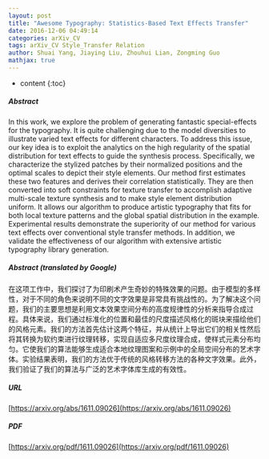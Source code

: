 ```yaml
---
layout: post
title: "Awesome Typography: Statistics-Based Text Effects Transfer"
date: 2016-12-06 04:49:14
categories: arXiv_CV
tags: arXiv_CV Style_Transfer Relation
author: Shuai Yang, Jiaying Liu, Zhouhui Lian, Zongming Guo
mathjax: true
---
```


* content
{:toc}

##### Abstract
In this work, we explore the problem of generating fantastic special-effects for the typography. It is quite challenging due to the model diversities to illustrate varied text effects for different characters. To address this issue, our key idea is to exploit the analytics on the high regularity of the spatial distribution for text effects to guide the synthesis process. Specifically, we characterize the stylized patches by their normalized positions and the optimal scales to depict their style elements. Our method first estimates these two features and derives their correlation statistically. They are then converted into soft constraints for texture transfer to accomplish adaptive multi-scale texture synthesis and to make style element distribution uniform. It allows our algorithm to produce artistic typography that fits for both local texture patterns and the global spatial distribution in the example. Experimental results demonstrate the superiority of our method for various text effects over conventional style transfer methods. In addition, we validate the effectiveness of our algorithm with extensive artistic typography library generation.

##### Abstract (translated by Google)
在这项工作中，我们探讨了为印刷术产生奇妙的特殊效果的问题。由于模型的多样性，对于不同的角色来说明不同的文字效果是非常具有挑战性的。为了解决这个问题，我们的主要思想是利用文本效果空间分布的高度规律性的分析来指导合成过程。具体来说，我们通过标准化的位置和最佳的尺度描述风格化的斑块来描绘他们的风格元素。我们的方法首先估计这两个特征，并从统计上导出它们的相关性然后将其转换为软约束进行纹理转移，实现自适应多尺度纹理合成，使样式元素分布均匀。它使我们的算法能够生成适合本地纹理图案和示例中的全局空间分布的艺术字体。实验结果表明，我们的方法优于传统的风格转移方法的各种文字效果。此外，我们验证了我们的算法与广泛的艺术字体库生成的有效性。

##### URL
[https://arxiv.org/abs/1611.09026](https://arxiv.org/abs/1611.09026)

##### PDF
[https://arxiv.org/pdf/1611.09026](https://arxiv.org/pdf/1611.09026)


